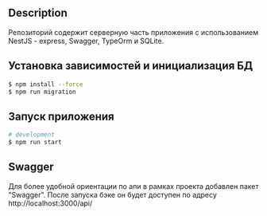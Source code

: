 ## Description

Репозиторий содержит серверную часть приложения c использованием NestJS - express, Swagger, TypeOrm и SQLite.

## Установка зависимостей и инициализация БД

```bash
$ npm install --force
$ npm run migration
```

## Запуск приложения

```bash
# development
$ npm run start
```

## Swagger

Для более удобной ориентации по апи в рамках проекта добавлен пакет "Swagger". После запуска бэке он будет доступен по адресу http://localhost:3000/api/